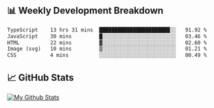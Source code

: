 ## 📊 Weekly Development Breakdown
<!--START_SECTION:waka-->

```txt
TypeScript    13 hrs 31 mins  ███████████████████████░░   91.92 %
JavaScript    30 mins         █░░░░░░░░░░░░░░░░░░░░░░░░   03.46 %
HTML          22 mins         ▓░░░░░░░░░░░░░░░░░░░░░░░░   02.60 %
Image (svg)   10 mins         ▒░░░░░░░░░░░░░░░░░░░░░░░░   01.21 %
CSS           4 mins          ░░░░░░░░░░░░░░░░░░░░░░░░░   00.49 %
```

<!--END_SECTION:waka-->

## 📈 GitHub Stats
[![My Github Stats](https://github-readme-stats.vercel.app/api?username=triagung128&show_icons=true&hide=contribs,issues&count_private=true&theme=tokyonight)](https://github.com/triagung128)

<!-- [![Top Langs](https://github-readme-stats.vercel.app/api/top-langs/?username=triagung128&layout=compact)](https://github.com/triagung128) -->
